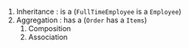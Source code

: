 1. Inheritance :   is    a (`FullTimeEmployee` is  a `Employee`)
2. Aggregation : has a (`Order`                             has a `Items`)
	1. Composition
	2. Association 
